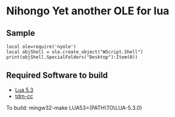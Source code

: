 Nihongo Yet another OLE for lua
===============================

Sample
------

    local ole=require('nyole')
    local objShell = ole.create_object("WScript.Shell")
    print(objShell.SpecialFolders("Desktop"):Item(0))

Required Software to build
--------------------------

- [Lua 5.3](http://www.lua.org/)
- [tdm-cc](http://tdm-gcc.tdragon.net/)

To build:
    mingw32-make LUA53=(PATH\TO\LUA-5.3.0)
